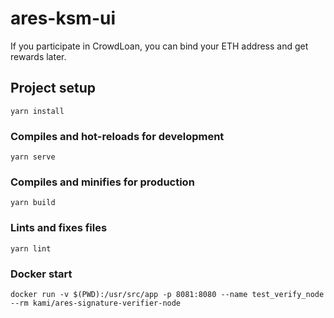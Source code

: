 # ares-ksm-ui
If you participate in CrowdLoan, you can bind your ETH address and get rewards later.

## Project setup
```
yarn install
```
### Compiles and hot-reloads for development
```
yarn serve
```

### Compiles and minifies for production
```
yarn build
```

### Lints and fixes files
```
yarn lint
```

### Docker start 
```angular2html
docker run -v $(PWD):/usr/src/app -p 8081:8080 --name test_verify_node --rm kami/ares-signature-verifier-node
```
